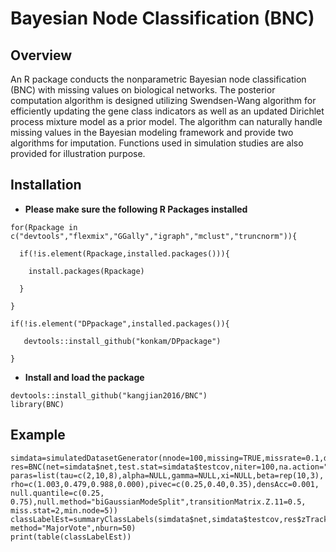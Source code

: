 # Bayesian Node Classification (BNC)

## **Overview**

An R package conducts the nonparametric Bayesian node classification (BNC) with missing values on biological networks. The posterior computation algorithm is designed utilizing Swendsen-Wang algorithm for efficiently updating the gene class indicators as well as an updated Dirichlet process mixture model as a prior model. The algorithm can naturally handle missing values in the Bayesian modeling framework and provide two algorithms for imputation. Functions used in simulation studies are also provided for illustration purpose.

## **Installation**

* **Please make sure the following R Packages installed** 
```{r}
for(Rpackage in c("devtools","flexmix","GGally","igraph","mclust","truncnorm")){

  if(!is.element(Rpackage,installed.packages())){
   
    install.packages(Rpackage)
    
  }
  
}

if(!is.element("DPpackage",installed.packages()){    

   devtools::install_github("konkam/DPpackage")
   
}
```

* **Install and load the package**
```{r}
devtools::install_github("kangjian2016/BNC")
library(BNC)
```

## **Example**
```{r}
simdata=simulatedDatasetGenerator(nnode=100,missing=TRUE,missrate=0.1,dist="norm",plot=TRUE,nbin=c(20,20,10),rng=1024)
res=BNC(net=simdata$net,test.stat=simdata$testcov,niter=100,na.action="NN",
paras=list(tau=c(2,10,8),alpha=NULL,gamma=NULL,xi=NULL,beta=rep(10,3),
rho=c(1.003,0.479,0.988,0.000),pivec=c(0.25,0.40,0.35),densAcc=0.001,
null.quantile=c(0.25, 0.75),null.method="biGaussianModeSplit",transitionMatrix.Z.11=0.5,
miss.stat=2,min.node=5))
classLabelEst=summaryClassLabels(simdata$net,simdata$testcov,res$zTrack,
method="MajorVote",nburn=50)
print(table(classLabelEst))
```

